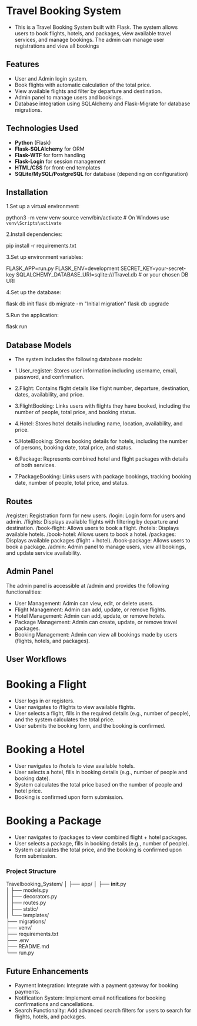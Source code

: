 # Travel Booking System

- This is a Travel Booking System built with Flask. The system allows users to book flights, hotels, and packages, view available travel services, and manage bookings. The admin can manage user registrations and view all bookings

## Features

- User and Admin login system.
- Book flights with automatic calculation of the total price.
- View available flights and filter by departure and destination.
- Admin panel to manage users and bookings.
- Database integration using SQLAlchemy and Flask-Migrate for database migrations.

## Technologies Used

- **Python** (Flask)
- **Flask-SQLAlchemy** for ORM
- **Flask-WTF** for form handling
- **Flask-Login** for session management
- **HTML/CSS** for front-end templates
- **SQLite/MySQL/PostgreSQL** for database (depending on configuration)


## Installation

1.Set up a virtual environment:

python3 -m venv venv
source venv/bin/activate  # On Windows use `venv\Scripts\activate`

2.Install dependencies:

pip install -r requirements.txt

3.Set up environment variables:

FLASK_APP=run.py
FLASK_ENV=development
SECRET_KEY=your-secret-key
SQLALCHEMY_DATABASE_URI=sqlite:///Travel.db  # or your chosen DB URI

4.Set up the database:

flask db init
flask db migrate -m "Initial migration"
flask db upgrade

5.Run the application:

flask run


## Database Models

- The system includes the following database models:

- 1.User_register: Stores user information including username, email, password, and confirmation.
- 2.Flight: Contains flight details like flight number, departure, destination, dates, availability, and price.
- 3.FlightBooking: Links users with flights they have booked, including the number of people, total price, and booking status.
- 4.Hotel: Stores hotel details including name, location, availability, and price.
- 5.HotelBooking: Stores booking details for hotels, including the number of persons, booking date, total price, and status.
- 6.Package: Represents combined hotel and flight packages with details of both services.
- 7.PackageBooking: Links users with package bookings, tracking booking date, number of people, total price, and status.


## Routes
/register: Registration form for new users.
/login: Login form for users and admin.
/flights: Displays available flights with filtering by departure and destination.
/book-flight: Allows users to book a flight.
/hotels: Displays available hotels.
/book-hotel: Allows users to book a hotel.
/packages: Displays available packages (flight + hotel).
/book-package: Allows users to book a package.
/admin: Admin panel to manage users, view all bookings, and update service availability.


## Admin Panel
The admin panel is accessible at /admin and provides the following functionalities:

- User Management: Admin can view, edit, or delete users.
- Flight Management: Admin can add, update, or remove flights.
- Hotel Management: Admin can add, update, or remove hotels.
- Package Management: Admin can create, update, or remove travel packages.
- Booking Management: Admin can view all bookings made by users (flights, hotels, and packages).

## User Workflows

# Booking a Flight
- User logs in or registers.
- User navigates to /flights to view available flights.
- User selects a flight, fills in the required details (e.g., number of people), and the system calculates the total price.
- User submits the booking form, and the booking is confirmed.

# Booking a Hotel
- User navigates to /hotels to view available hotels.
- User selects a hotel, fills in booking details (e.g., number of people and booking date).
- System calculates the total price based on the number of people and hotel price.
- Booking is confirmed upon form submission.


# Booking a Package
- User navigates to /packages to view combined flight + hotel packages.
- User selects a package, fills in booking details (e.g., number of people).
- System calculates the total price, and the booking is confirmed upon form submission.


### Project Structure

Travelbooking_System/
│
├── app/
│   ├── __init__.py           
│   ├── models.py             
│   ├── decorators.py         
│   ├── routes.py   
│   ├── ststic/             
│   └── templates/         
├── migrations/               
├── venv/                     
├── requirements.txt          
├── .env                      
├── README.md                 
└── run.py                    



## Future Enhancements
- Payment Integration: Integrate with a payment gateway for booking payments.
- Notification System: Implement email notifications for booking confirmations and cancellations.
- Search Functionality: Add advanced search filters for users to search for flights, hotels, and packages.



